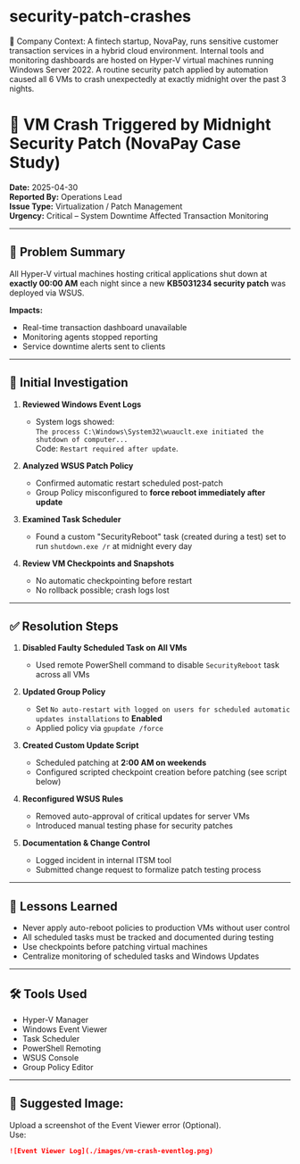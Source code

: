 # security-patch-crashes

🏢 Company Context:
A fintech startup, NovaPay, runs sensitive customer transaction services in a hybrid cloud environment. Internal tools and monitoring dashboards are hosted on Hyper-V virtual machines running Windows Server 2022. A routine security patch applied by automation caused all 6 VMs to crash unexpectedly at exactly midnight over the past 3 nights.

# 🚨 VM Crash Triggered by Midnight Security Patch (NovaPay Case Study)

**Date:** 2025-04-30  
**Reported By:** Operations Lead  
**Issue Type:** Virtualization / Patch Management  
**Urgency:** Critical – System Downtime Affected Transaction Monitoring  

---

## 🧩 Problem Summary

All Hyper-V virtual machines hosting critical applications shut down at **exactly 00:00 AM** each night since a new **KB5031234 security patch** was deployed via WSUS.

**Impacts:**
- Real-time transaction dashboard unavailable
- Monitoring agents stopped reporting
- Service downtime alerts sent to clients

---

## 🧪 Initial Investigation

1. **Reviewed Windows Event Logs**
   - System logs showed:  
     `The process C:\Windows\System32\wuauclt.exe initiated the shutdown of computer...`  
     Code: `Restart required after update`.

2. **Analyzed WSUS Patch Policy**
   - Confirmed automatic restart scheduled post-patch
   - Group Policy misconfigured to **force reboot immediately after update**

3. **Examined Task Scheduler**
   - Found a custom "SecurityReboot" task (created during a test) set to run `shutdown.exe /r` at midnight every day

4. **Review VM Checkpoints and Snapshots**
   - No automatic checkpointing before restart  
   - No rollback possible; crash logs lost

---

## ✅ Resolution Steps

1. **Disabled Faulty Scheduled Task on All VMs**
   - Used remote PowerShell command to disable `SecurityReboot` task across all VMs

2. **Updated Group Policy**
   - Set `No auto-restart with logged on users for scheduled automatic updates installations` to **Enabled**
   - Applied policy via `gpupdate /force`

3. **Created Custom Update Script**
   - Scheduled patching at **2:00 AM on weekends**
   - Configured scripted checkpoint creation before patching (see script below)

4. **Reconfigured WSUS Rules**
   - Removed auto-approval of critical updates for server VMs  
   - Introduced manual testing phase for security patches

5. **Documentation & Change Control**
   - Logged incident in internal ITSM tool  
   - Submitted change request to formalize patch testing process

---

## 🧠 Lessons Learned

- Never apply auto-reboot policies to production VMs without user control
- All scheduled tasks must be tracked and documented during testing
- Use checkpoints before patching virtual machines
- Centralize monitoring of scheduled tasks and Windows Updates

---

## 🛠️ Tools Used

- Hyper-V Manager  
- Windows Event Viewer  
- Task Scheduler  
- PowerShell Remoting  
- WSUS Console  
- Group Policy Editor

---

## 📸 Suggested Image:  
Upload a screenshot of the Event Viewer error (Optional).  
Use:  
```markdown
![Event Viewer Log](./images/vm-crash-eventlog.png)
